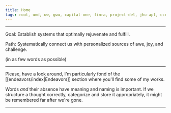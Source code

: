 ```yaml
---
title: Home
tags: root, umd, uw, gwu, capital-one, finra, project-del, jhu-apl, ccctc, soundexchange, tower-villas, ritas-closet
---
```


---

Goal: Establish systems that optimally rejuvenate and fulfill.

Path: Systematically connect us with personalized sources of awe, joy, and challenge.

(in as few words as possible)

---

Please, have a look around, I'm particularly fond of the [[endeavors/index|Endeavors]] section where you'll find some of my works.

Words *and* their absence have meaning and naming is important. If we structure a thought correctly, categorize and store it appropriately, it might be remembered far after we're gone.

---
